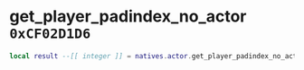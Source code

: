 # get_player_padindex_no_actor `0xCF02D1D6`

```lua
local result --[[ integer ]] = natives.actor.get_player_padindex_no_actor(_unk0 --[[ integer ]])
```